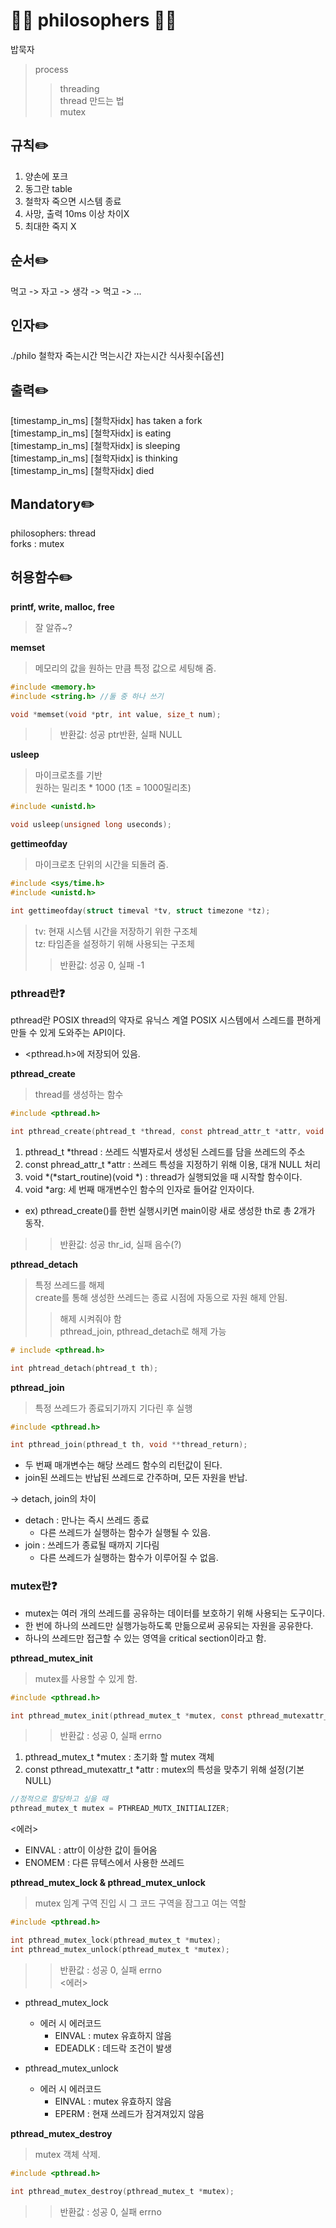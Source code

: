 # 🧔🏼 philosophers 🧔🏼
밥묵자
> process 
> > threading  
> > thread 만드는 법  
> > mutex

## 규칙✏️
1. 양손에 포크
2. 동그란 table
3. 철학자 죽으면 시스템 종료
4. 사망, 출력 10ms 이상 차이X
5. 최대한 죽지 X

## 순서✏️
먹고 -> 자고 -> 생각 -> 먹고 -> ...

## 인자✏️
./philo 철학자 죽는시간 먹는시간 자는시간 식사횟수[옵션]

## 출력✏️
[timestamp_in_ms] [철학자idx] has taken a fork  
[timestamp_in_ms] [철학자idx] is eating  
[timestamp_in_ms] [철학자idx] is sleeping  
[timestamp_in_ms] [철학자idx] is thinking  
[timestamp_in_ms] [철학자idx] died  

## Mandatory✏️
philosophers: thread  
forks       : mutex  

## 허용함수✏️
**printf, write, malloc, free**  
> 잘 알쥬~?  

**memset**  
> 메모리의 값을 원하는 만큼 특정 값으로 세팅해 줌.  
```c
#include <memory.h>
#include <string.h> //둘 중 하나 쓰기

void *memset(void *ptr, int value, size_t num);
```  
>> 반환값: 성공 ptr반환, 실패 NULL  

**usleep**  
> 마이크로초를 기반  
> 원하는 밀리초 * 1000 (1초 = 1000밀리초)  
```c
#include <unistd.h>

void usleep(unsigned long useconds);
```  

**gettimeofday**  
> 마이크로초 단위의 시간을 되돌려 줌.    
```c
#include <sys/time.h>
#include <unistd.h>

int gettimeofday(struct timeval *tv, struct timezone *tz);
``` 
> tv: 현재 시스템 시간을 저장하기 위한 구조체   
> tz: 타임존을 설정하기 위해 사용되는 구조체  
>> 반환값: 성공 0, 실패 -1  

### pthread란❓
pthread란 POSIX thread의 약자로 유닉스 계열 POSIX 시스템에서 스레드를 편하게
만들 수 있게 도와주는 API이다.  
* <pthread.h>에 저장되어 있음.  

**pthread_create**  
> thread를 생성하는 함수  
```c
#include <pthread.h>

int pthread_create(phtread_t *thread, const phtread_attr_t *attr, void *(*start_routine)(void *), void *arg);
```  
1. pthread_t *thread : 쓰레드 식별자로서 생성된 스레드를 담을 쓰레드의 주소
2. const phread_attr_t *attr :  쓰레드 특성을 지정하기 위해 이용, 대개 NULL 처리
3. void *(*start_routine)(void *) : thread가 실행되었을 때 시작할 함수이다.
4. void *arg:  세 번째 매개변수인 함수의 인자로 들어갈 인자이다.  
* ex) pthread_create()를 한번 실행시키면 main이랑 새로 생성한 th로 총 2개가 동작.  
>> 반환값: 성공 thr_id, 실패 음수(?)  

**pthread_detach**  
> 특정 쓰레드를 해제  
> create를 통해 생성한 쓰레드는 종료 시점에 자동으로 자원 해제 안됨.  
>> 해제 시켜줘야 함  
>> pthread_join, pthread_detach로 해제 가능  
```c
# include <pthread.h>

int phtread_detach(phtread_t th);
``` 

**pthread_join**  
> 특정 쓰레드가 종료되기까지 기다린 후 실행
```c
#include <pthread.h>

int pthread_join(pthread_t th, void **thread_return);
```  
* 두 번째 매개변수는 해당 쓰레드 함수의 리턴값이 된다.  
* join된 쓰레드는 반납된 쓰레드로 간주하며, 모든 자원을 반납.  

-> detach, join의 차이
* detach : 만나는 즉시 쓰레드 종료  
	* 다른 쓰레드가 실행하는 함수가 실행될 수 있음.
* join : 쓰레드가 종료될 때까지 기다림  
	* 다른 쓰레드가 실행하는 함수가 이루어질 수 없음.

### mutex란❓
* mutex는 여러 개의 쓰레드를 공유하는 데이터를 보호하기 위해 사용되는 도구이다.  
* 한 번에 하나의 쓰레드만 실행가능하도록 만듦으로써 공유되는 자원을 공유한다.  
* 하나의 쓰레드만 접근할 수 있는 영역을 critical section이라고 함.  

**pthread_mutex_init**  
> mutex를 사용할 수 있게 함.  
```c
#include <pthread.h>

int pthread_mutex_init(pthread_mutex_t *mutex, const pthread_mutexattr_t *attr);
```  
>> 반환값 : 성공 0, 실패 errno  
1. pthread_mutex_t *mutex : 초기화 할 mutex 객체
2. const pthread_mutexattr_t *attr : mutex의 특성을 맞추기 위해 설정(기본 NULL)  

```c
//정적으로 할당하고 싶을 때
pthread_mutex_t mutex = PTHREAD_MUTX_INITIALIZER;
```
<에러>  
* EINVAL : attr이 이상한 값이 들어옴
* ENOMEM : 다른 뮤텍스에서 사용한 쓰레드

**pthread_mutex_lock & pthread_mutex_unlock**  
> mutex 임계 구역 진입 시 그 코드 구역을 잠그고 여는 역할
```c
#include <pthread.h>

int pthread_mutex_lock(pthread_mutex_t *mutex);
int pthread_mutex_unlock(pthread_mutex_t *mutex);
```  
>> 반환값 : 성공 0, 실패 errno  
<에러>  
* pthread_mutex_lock  
	* 에러 시 에러코드  
		* EINVAL : mutex 유효하지 않음  
		* EDEADLK : 데드락 조건이 발생  

* pthread_mutex_unlock  
	* 에러 시 에러코드  
		* EINVAL : mutex 유효하지 않음  
		* EPERM : 현재 쓰레드가 잠겨져있지 않음  

**pthread_mutex_destroy**  
> mutex 객체 삭제. 
```c
#include <pthread.h>

int pthread_mutex_destroy(pthread_mutex_t *mutex);
```
>> 반환값 : 성공 0, 실패 errno  
